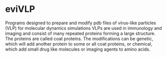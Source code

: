 # eviVLP
Programs designed to prepare and modify pdb files of virus-like particles (VLP) for molecular dynamics simulations
VLPs are used in immunology and imaging and consist of many repeated proteins forming a large structure. The proteins are called coat proteins. The modifications can be genetic, which will add another protein to some or all coat proteins, or chemical, which add small drug like molecules or imaging agents to amino acids.
